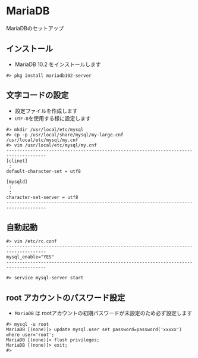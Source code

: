 MariaDB
===
MariaDBのセットアップ

インストール
---
- MariaDB 10.2 をインストールします

```
#> pkg install mariadb102-server
```

文字コードの設定
---
- 設定ファイルを作成します
- `UTF-8`を使用する様に設定します
```
#> mkdir /usr/local/etc/mysql
#> cp -p /usr/local/share/mysql/my-large.cnf /usr/local/etc/mysql/my.cnf
#> vim /usr/local/etc/mysql/my.cnf
-------------------------------------------------------------------------------------
[clinet]
 :
default-character-set = utf8

[mysqld]
 :
 :
character-set-server = utf8
-------------------------------------------------------------------------------------
```

自動起動
---
```
#> vim /etc/rc.conf
-------------------------------------------------------------------------------------
mysql_enable="YES"
-------------------------------------------------------------------------------------

#> service mysql-server start
```

root アカウントのパスワード設定
---
- `MariaDB` は rootアカウントの初期パスワードが未設定のため必ず設定します
```
#> mysql -u root
MariaDB [(none)]> update mysql.user set password=password('xxxxx') where user='root';
MariaDB [(none)]> flush privileges;
MariaDB [(none)]> exit;
#>
```


